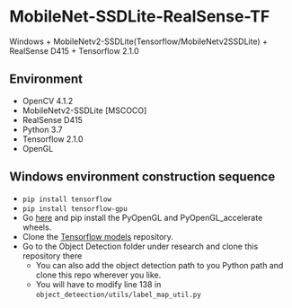 # MobileNet-SSDLite-RealSense-TF
Windows + MobileNetv2-SSDLite(Tensorflow/MobileNetv2SSDLite) + RealSense D415 + Tensorflow 2.1.0

## Environment
- OpenCV 4.1.2
- MobileNetv2-SSDLite [MSCOCO]
- RealSense D415
- Python 3.7
- Tensorflow 2.1.0
- OpenGL

## Windows environment construction sequence
- `pip install tensorflow`
- `pip install tensorflow-gpu`
- Go [here](https://www.lfd.uci.edu/~gohlke/pythonlibs/) and pip install the PyOpenGL and PyOpenGL_accelerate wheels.
- Clone the [Tensorflow models](https://github.com/tensorflow/models) repository.
- Go to the Object Detection folder under research and clone this repository there
  - You can also add the object detection path to you Python path and clone this repo wherever you like.
  - You will have to modify line 138 in `object_deteection/utils/label_map_util.py`
